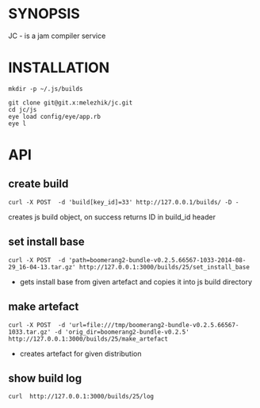 # SYNOPSIS
JC - is a jam compiler service


# INSTALLATION


    mkdir -p ~/.js/builds

    git clone git@git.x:melezhik/jc.git
    cd jc/js
    eye load config/eye/app.rb
    eye l


# API

## create build


    curl -X POST  -d 'build[key_id]=33' http://127.0.0.1/builds/ -D -

creates js build object, on success returns ID in build_id header


## set install base

    curl -X POST  -d 'path=boomerang2-bundle-v0.2.5.66567-1033-2014-08-29_16-04-13.tar.gz' http://127.0.0.1:3000/builds/25/set_install_base

- gets install base from given artefact and copies it into js build directory


## make artefact

    curl -X POST  -d 'url=file:///tmp/boomerang2-bundle-v0.2.5.66567-1033.tar.gz' -d 'orig_dir=boomerang2-bundle-v0.2.5' http://127.0.0.1:3000/builds/25/make_artefact    

- creates artefact for given distribution 


## show build log

    curl  http://127.0.0.1:3000/builds/25/log


